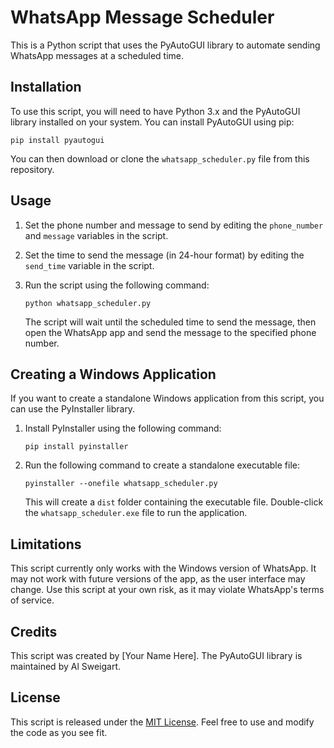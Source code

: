# WhatsApp Message Scheduler

This is a Python script that uses the PyAutoGUI library to automate sending WhatsApp messages at a scheduled time. 

## Installation

To use this script, you will need to have Python 3.x and the PyAutoGUI library installed on your system. You can install PyAutoGUI using pip:

```
pip install pyautogui
```

You can then download or clone the `whatsapp_scheduler.py` file from this repository.

## Usage

1. Set the phone number and message to send by editing the `phone_number` and `message` variables in the script.

2. Set the time to send the message (in 24-hour format) by editing the `send_time` variable in the script.

3. Run the script using the following command:

   ```
   python whatsapp_scheduler.py
   ```

   The script will wait until the scheduled time to send the message, then open the WhatsApp app and send the message to the specified phone number.

## Creating a Windows Application

If you want to create a standalone Windows application from this script, you can use the PyInstaller library. 

1. Install PyInstaller using the following command:

   ```
   pip install pyinstaller
   ```

2. Run the following command to create a standalone executable file:

   ```
   pyinstaller --onefile whatsapp_scheduler.py
   ```

   This will create a `dist` folder containing the executable file. Double-click the `whatsapp_scheduler.exe` file to run the application.

## Limitations

This script currently only works with the Windows version of WhatsApp. It may not work with future versions of the app, as the user interface may change. Use this script at your own risk, as it may violate WhatsApp's terms of service.

## Credits

This script was created by [Your Name Here]. The PyAutoGUI library is maintained by Al Sweigart.

## License

This script is released under the [MIT License](https://opensource.org/licenses/MIT). Feel free to use and modify the code as you see fit.
